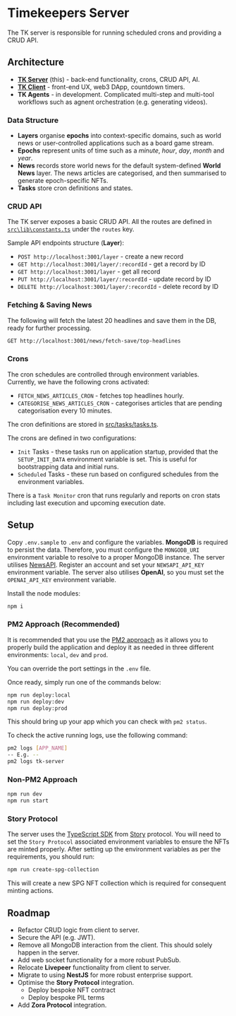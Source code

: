 ﻿# Timekeepers Server

The TK server is responsible for running scheduled crons and providing a CRUD API.

## Architecture

* [**TK Server**](https://github.com/Agent009/timekeepers-server) (this) - back-end functionality, crons, CRUD API, AI.
* [**TK Client**](https://github.com/Agent009/timekeepers-client) - front-end UX, web3 DApp, countdown timers.
* **TK Agents** - in development. Complicated multi-step and multi-tool workflows such as agnent orchestration (e.g. generating videos).

### Data Structure

* **Layers** organise **epochs** into context-specific domains, such as world news or user-controlled applications such as a board game stream.
* **Epochs** represent units of time such as a *minute*, *hour*, *day*, *month* and *year*.
* **News** records store world news for the default system-defined **World News** layer. The news articles are categorised, and then summarised to generate epoch-specific NFTs.
* **Tasks** store cron definitions and states.

### CRUD API

The TK server exposes a basic CRUD API.
All the routes are defined in [`src\lib\constants.ts`](src\lib\constants.ts) under the `routes` key.

Sample API endpoints structure (**Layer**):

* `POST http://localhost:3001/layer` - create a new record 
* `GET http://localhost:3001/layer/:recordId` - get a record by ID
* `GET http://localhost:3001/layer` - get all record
* `PUT http://localhost:3001/layer/:recordId` - update record by ID
* `DELETE http://localhost:3001/layer/:recordId` - delete record by ID

### Fetching & Saving News

The following will fetch the latest 20 headlines and save them in the DB, ready for further processing.

````bash
GET http://localhost:3001/news/fetch-save/top-headlines
````

### Crons

The cron schedules are controlled through environment variables.
Currently, we have the following crons activated:

* `FETCH_NEWS_ARTICLES_CRON` - fetches top headlines hourly.
* `CATEGORISE_NEWS_ARTICLES_CRON` - categorises articles that are pending categorisation every 10 minutes.

The cron definitions are stored in [src/tasks/tasks.ts](src/tasks/tasks.ts).

The crons are defined in two configurations:

* `Init` Tasks - these tasks run on application startup, provided that the `SETUP_INIT_DATA` environment variable is set. This is useful for bootstrapping data and initial runs.
* `Scheduled` Tasks - these run based on configured schedules from the environment variables.

There is a `Task Monitor` cron that runs regularly and reports on cron stats including last execution and upcoming execution date. 

## Setup

Copy `.env.sample` to `.env` and configure the variables.
**MongoDB** is required to persist the data. Therefore, you must configure the `MONGODB_URI` environment variable to resolve to a proper MongoDB instance.
The server utilises [NewsAPI](https://newsapi.org/). Register an account and set your `NEWSAPI_API_KEY` environment variable.
The server also utilises **OpenAI**, so you must set the `OPENAI_API_KEY` environment variable.

Install the node modules:

```bash
npm i
```

### PM2 Approach (Recommended)

It is recommended that you use the [PM2 approach](https://pm2.keymetrics.io/docs/usage/pm2-doc-single-page/) as it
allows you to properly build the application and deploy it as needed in three different environments: `local`, `dev`
and `prod`.

You can override the port settings in the `.env` file.

Once ready, simply run one of the commands below:

```bash
npm run deploy:local
npm run deploy:dev
npm run deploy:prod
```

This should bring up your app which you can check with `pm2 status`.

To check the active running logs, use the following command:

```bash
pm2 logs [APP_NAME]
-- E.g. --
pm2 logs tk-server
```

### Non-PM2 Approach

```bash
npm run dev
npm run start
```

### Story Protocol

The server uses the [TypeScript SDK](https://docs.story.foundation/docs/typescript-sdk) from [Story](https://www.story.foundation/) protocol.
You will need to set the `Story Protocol` associated environment variables to ensure the NFTs are minted properly.
After setting up the environment variables as per the requirements, you should run:

```bash
npm run create-spg-collection
```

This will create a new SPG NFT collection which is required for consequent minting actions.

## Roadmap

* Refactor CRUD logic from client to server.
* Secure the API (e.g. JWT).
* Remove all MongoDB interaction from the client. This should solely happen in the server.
* Add web socket functionality for a more robust PubSub.
* Relocate **Livepeer** functionality from client to server.
* Migrate to using **NestJS** for more robust enterprise support.
* Optimise the **Story Protocol** integration.
  * Deploy bespoke NFT contract
  * Deploy bespoke PIL terms
* Add **Zora Protocol** integration.
